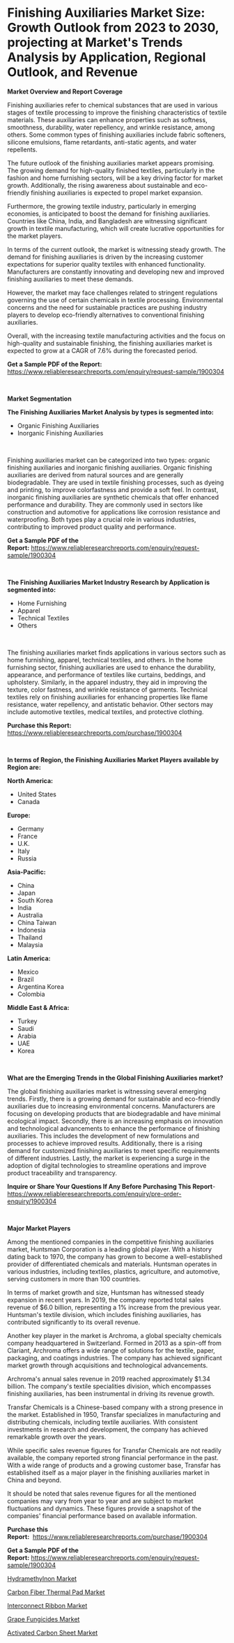 <p><h1>Finishing Auxiliaries Market Size: Growth Outlook from 2023 to 2030, projecting at Market's Trends Analysis by Application, Regional Outlook, and Revenue</h1></p><p><strong>Market Overview and Report Coverage</strong></p>
<p><p>Finishing auxiliaries refer to chemical substances that are used in various stages of textile processing to improve the finishing characteristics of textile materials. These auxiliaries can enhance properties such as softness, smoothness, durability, water repellency, and wrinkle resistance, among others. Some common types of finishing auxiliaries include fabric softeners, silicone emulsions, flame retardants, anti-static agents, and water repellents.</p><p>The future outlook of the finishing auxiliaries market appears promising. The growing demand for high-quality finished textiles, particularly in the fashion and home furnishing sectors, will be a key driving factor for market growth. Additionally, the rising awareness about sustainable and eco-friendly finishing auxiliaries is expected to propel market expansion.</p><p>Furthermore, the growing textile industry, particularly in emerging economies, is anticipated to boost the demand for finishing auxiliaries. Countries like China, India, and Bangladesh are witnessing significant growth in textile manufacturing, which will create lucrative opportunities for the market players.</p><p>In terms of the current outlook, the market is witnessing steady growth. The demand for finishing auxiliaries is driven by the increasing customer expectations for superior quality textiles with enhanced functionality. Manufacturers are constantly innovating and developing new and improved finishing auxiliaries to meet these demands.</p><p>However, the market may face challenges related to stringent regulations governing the use of certain chemicals in textile processing. Environmental concerns and the need for sustainable practices are pushing industry players to develop eco-friendly alternatives to conventional finishing auxiliaries.</p><p>Overall, with the increasing textile manufacturing activities and the focus on high-quality and sustainable finishing, the finishing auxiliaries market is expected to grow at a CAGR of 7.6% during the forecasted period.</p></p>
<p><strong>Get a Sample PDF of the Report:</strong> <a href="https://www.reliableresearchreports.com/enquiry/request-sample/1900304">https://www.reliableresearchreports.com/enquiry/request-sample/1900304</a></p>
<p>&nbsp;</p>
<p><strong>Market Segmentation</strong></p>
<p><strong>The Finishing Auxiliaries Market Analysis by types is segmented into:</strong></p>
<p><ul><li>Organic Finishing Auxiliaries</li><li>Inorganic Finishing Auxiliaries</li></ul></p>
<p>&nbsp;</p>
<p><p>Finishing auxiliaries market can be categorized into two types: organic finishing auxiliaries and inorganic finishing auxiliaries. Organic finishing auxiliaries are derived from natural sources and are generally biodegradable. They are used in textile finishing processes, such as dyeing and printing, to improve colorfastness and provide a soft feel. In contrast, inorganic finishing auxiliaries are synthetic chemicals that offer enhanced performance and durability. They are commonly used in sectors like construction and automotive for applications like corrosion resistance and waterproofing. Both types play a crucial role in various industries, contributing to improved product quality and performance.</p></p>
<p><strong>Get a Sample PDF of the Report:</strong>&nbsp;<a href="https://www.reliableresearchreports.com/enquiry/request-sample/1900304">https://www.reliableresearchreports.com/enquiry/request-sample/1900304</a></p>
<p>&nbsp;</p>
<p><strong>The Finishing Auxiliaries Market Industry Research by Application is segmented into:</strong></p>
<p><ul><li>Home Furnishing</li><li>Apparel</li><li>Technical Textiles</li><li>Others</li></ul></p>
<p>&nbsp;</p>
<p><p>The finishing auxiliaries market finds applications in various sectors such as home furnishing, apparel, technical textiles, and others. In the home furnishing sector, finishing auxiliaries are used to enhance the durability, appearance, and performance of textiles like curtains, beddings, and upholstery. Similarly, in the apparel industry, they aid in improving the texture, color fastness, and wrinkle resistance of garments. Technical textiles rely on finishing auxiliaries for enhancing properties like flame resistance, water repellency, and antistatic behavior. Other sectors may include automotive textiles, medical textiles, and protective clothing.</p></p>
<p><strong>Purchase this Report:</strong>&nbsp; <a href="https://www.reliableresearchreports.com/purchase/1900304">https://www.reliableresearchreports.com/purchase/1900304</a></p>
<p>&nbsp;</p>
<p><strong>In terms of Region, the Finishing Auxiliaries Market Players available by Region are:</strong></p>
<p>
    <p> <strong> North America: </strong>
        <ul>
            <li>United States</li>
            <li>Canada</li>
        </ul>
        </p> 
    <p> <strong> Europe: </strong>
        <ul>
            <li>Germany</li>
            <li>France</li>
            <li>U.K.</li>
            <li>Italy</li>
            <li>Russia</li>
        </ul>
        </p> 
    <p> <strong> Asia-Pacific: </strong>
        <ul>
            <li>China</li>
            <li>Japan</li>
            <li>South Korea</li>
            <li>India</li>
            <li>Australia</li>
            <li>China Taiwan</li>
            <li>Indonesia</li>
            <li>Thailand</li>
            <li>Malaysia</li>
        </ul>
        </p> 
    <p> <strong> Latin America: </strong>
        <ul>
            <li>Mexico</li>
            <li>Brazil</li>
            <li>Argentina Korea</li>
            <li>Colombia</li>
        </ul>
        </p> 
    <p> <strong> Middle East & Africa: </strong>
        <ul>
            <li>Turkey</li>
            <li>Saudi</li>
            <li>Arabia</li>
            <li>UAE</li>
            <li>Korea</li>
        </ul>
    </p>
    </p>
<p>&nbsp;</p>
<p><strong>What are the Emerging Trends in the Global Finishing Auxiliaries market?</strong></p>
<p><p>The global finishing auxiliaries market is witnessing several emerging trends. Firstly, there is a growing demand for sustainable and eco-friendly auxiliaries due to increasing environmental concerns. Manufacturers are focusing on developing products that are biodegradable and have minimal ecological impact. Secondly, there is an increasing emphasis on innovation and technological advancements to enhance the performance of finishing auxiliaries. This includes the development of new formulations and processes to achieve improved results. Additionally, there is a rising demand for customized finishing auxiliaries to meet specific requirements of different industries. Lastly, the market is experiencing a surge in the adoption of digital technologies to streamline operations and improve product traceability and transparency.</p></p>
<p><strong>Inquire or Share Your Questions If Any Before Purchasing This Report</strong>- <a href="https://www.reliableresearchreports.com/enquiry/pre-order-enquiry/1900304">https://www.reliableresearchreports.com/enquiry/pre-order-enquiry/1900304</a></p>
<p>&nbsp;</p>
<p><strong>Major Market Players</strong></p>
<p><p>Among the mentioned companies in the competitive finishing auxiliaries market, Huntsman Corporation is a leading global player. With a history dating back to 1970, the company has grown to become a well-established provider of differentiated chemicals and materials. Huntsman operates in various industries, including textiles, plastics, agriculture, and automotive, serving customers in more than 100 countries.</p><p>In terms of market growth and size, Huntsman has witnessed steady expansion in recent years. In 2019, the company reported total sales revenue of $6.0 billion, representing a 1% increase from the previous year. Huntsman's textile division, which includes finishing auxiliaries, has contributed significantly to its overall revenue.</p><p>Another key player in the market is Archroma, a global specialty chemicals company headquartered in Switzerland. Formed in 2013 as a spin-off from Clariant, Archroma offers a wide range of solutions for the textile, paper, packaging, and coatings industries. The company has achieved significant market growth through acquisitions and technological advancements.</p><p>Archroma's annual sales revenue in 2019 reached approximately $1.34 billion. The company's textile specialities division, which encompasses finishing auxiliaries, has been instrumental in driving its revenue growth.</p><p>Transfar Chemicals is a Chinese-based company with a strong presence in the market. Established in 1950, Transfar specializes in manufacturing and distributing chemicals, including textile auxiliaries. With consistent investments in research and development, the company has achieved remarkable growth over the years.</p><p>While specific sales revenue figures for Transfar Chemicals are not readily available, the company reported strong financial performance in the past. With a wide range of products and a growing customer base, Transfar has established itself as a major player in the finishing auxiliaries market in China and beyond.</p><p>It should be noted that sales revenue figures for all the mentioned companies may vary from year to year and are subject to market fluctuations and dynamics. These figures provide a snapshot of the companies' financial performance based on available information.</p></p>
<p><strong>Purchase this Report:</strong>&nbsp;&nbsp;<a href="https://www.reliableresearchreports.com/purchase/1900304">https://www.reliableresearchreports.com/purchase/1900304</a></p>
<p></p>
<p><strong>Get a Sample PDF of the Report:</strong>&nbsp;<a href="https://www.reliableresearchreports.com/enquiry/request-sample/1900304">https://www.reliableresearchreports.com/enquiry/request-sample/1900304</a></p>
<p><p><a href="https://github.com/lbird53714/Market-Research-Report-List-2/blob/main/hydramethylnon-market.md">Hydramethylnon Market</a></p><p><a href="https://github.com/vimar16th/Market-Research-Report-List-2/blob/main/carbon-fiber-thermal-pad-market.md">Carbon Fiber Thermal Pad Market</a></p><p><a href="https://github.com/pizolina/Market-Research-Report-List-2/blob/main/interconnect-ribbon-market.md">Interconnect Ribbon Market</a></p><p><a href="https://github.com/mabutironaldo/Market-Research-Report-List-2/blob/main/grape-fungicides-market.md">Grape Fungicides Market</a></p><p><a href="https://github.com/sofayahoo2023/Market-Research-Report-List-2/blob/main/activated-carbon-sheet-market.md">Activated Carbon Sheet Market</a></p></p>